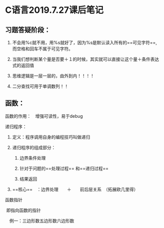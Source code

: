 # C语言2019.7.27课后笔记

## 习题答疑阶段：

1. 不会用%c就不用，用%s就好了，因为%s是默认读入所有的==可见字符==,而空格和回车不属于可见字符。

2. 当我们想判断某个量是否要＋１的时候，其实就可以直接让这个量＋条件表达式的返回值

3. 思维逻辑是一层一层的，由外到内！！！！

4. 二分查找可用于单调数列！！

   

## 函数：

函数的作用：　增强可读性，易于debug

递归程序：

1. 定义：程序调用自身的编程技巧叫做递归

2. 递归程序的组成部分：

   1. 边界条件处理

   2. 针对于问题的==处理过程== 和==递归过程==

   3. 结果返回

3. ==核心==　：边界处理　　＋　　前后层关系　（拓展欧几里得）

函数指针

​	即指向函数的指针

　例一：三边形数五边形数六边形数
